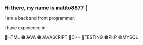 ### Hi there, my name is matito8877 👋

I am a back and front programmer.

I have experience in:

🔵HTML
🟠JAVA
🟠JAVASCRIPT
🔵C++
🔴TESTING
🟤PHP
🟣MYSQL
